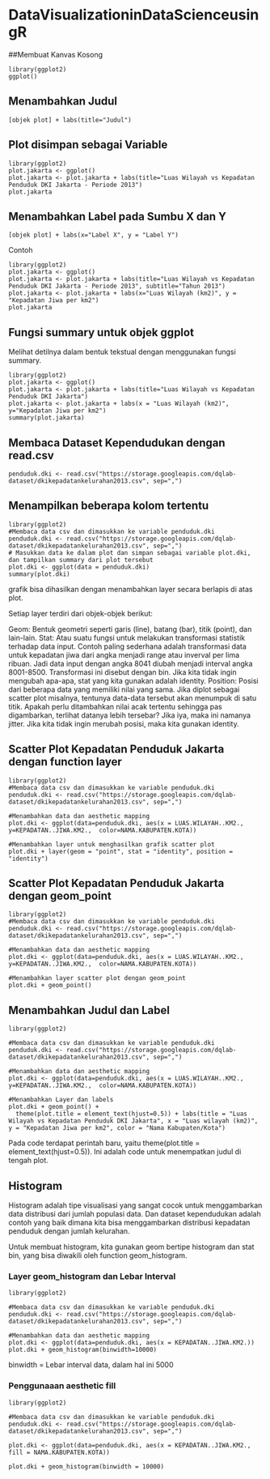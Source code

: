 # DataVisualizationinDataScienceusingR
##Membuat Kanvas Kosong
```
library(ggplot2)
ggplot()
```

## Menambahkan Judul
```
[objek plot] + labs(title="Judul")
```
## Plot disimpan sebagai Variable
```
library(ggplot2)
plot.jakarta <- ggplot()
plot.jakarta <- plot.jakarta + labs(title="Luas Wilayah vs Kepadatan Penduduk DKI Jakarta - Periode 2013")
plot.jakarta
```
## Menambahkan Label pada Sumbu X dan Y
```
[objek plot] + labs(x="Label X", y = "Label Y")
```
Contoh
```
library(ggplot2)
plot.jakarta <- ggplot()
plot.jakarta <- plot.jakarta + labs(title="Luas Wilayah vs Kepadatan Penduduk DKI Jakarta - Periode 2013", subtitle="Tahun 2013")
plot.jakarta <- plot.jakarta + labs(x="Luas Wilayah (km2)", y = "Kepadatan Jiwa per km2")
plot.jakarta
```
## Fungsi summary untuk objek ggplot
Melihat detilnya dalam bentuk tekstual dengan menggunakan fungsi summary.
```
library(ggplot2)
plot.jakarta <- ggplot()
plot.jakarta <- plot.jakarta + labs(title="Luas Wilayah vs Kepadatan Penduduk DKI Jakarta")
plot.jakarta <- plot.jakarta + labs(x = "Luas Wilayah (km2)", y="Kepadatan Jiwa per km2")
summary(plot.jakarta)
```
## Membaca Dataset Kependudukan dengan read.csv
```
penduduk.dki <- read.csv("https://storage.googleapis.com/dqlab-dataset/dkikepadatankelurahan2013.csv", sep=",")
```
## Menampilkan beberapa kolom tertentu
```
library(ggplot2)
#Membaca data csv dan dimasukkan ke variable penduduk.dki
penduduk.dki <- read.csv("https://storage.googleapis.com/dqlab-dataset/dkikepadatankelurahan2013.csv", sep=",")
# Masukkan data ke dalam plot dan simpan sebagai variable plot.dki, dan tampilkan summary dari plot tersebut
plot.dki <- ggplot(data = penduduk.dki)
summary(plot.dki)
```
grafik bisa dihasilkan dengan menambahkan layer secara berlapis di atas plot.

Setiap layer terdiri dari objek-objek berikut:

Geom: Bentuk geometri seperti garis (line), batang (bar), titik (point), dan lain-lain.
Stat: Atau suatu fungsi untuk melakukan transformasi statistik terhadap data input.
Contoh paling sederhana adalah transformasi data untuk kepadatan jiwa dari angka menjadi range atau inverval per lima ribuan. Jadi data input dengan angka 8041 diubah menjadi interval angka 8001-8500. Transformasi ini disebut dengan bin. Jika kita tidak ingin mengubah apa-apa, stat yang kita gunakan adalah identity.
Position: Posisi dari beberapa data yang memiliki nilai yang sama. Jika diplot sebagai scatter plot misalnya, tentunya data-data tersebut akan menumpuk di satu titik. Apakah perlu ditambahkan nilai acak tertentu sehingga pas digambarkan, terlihat datanya lebih tersebar? Jika iya, maka ini namanya jitter. Jika kita tidak ingin merubah posisi, maka kita gunakan identity.

## Scatter Plot Kepadatan Penduduk Jakarta dengan function layer
```
library(ggplot2)
#Membaca data csv dan dimasukkan ke variable penduduk.dki
penduduk.dki <- read.csv("https://storage.googleapis.com/dqlab-dataset/dkikepadatankelurahan2013.csv", sep=",")

#Menambahkan data dan aesthetic mapping
plot.dki <- ggplot(data=penduduk.dki, aes(x = LUAS.WILAYAH..KM2.,  y=KEPADATAN..JIWA.KM2.,  color=NAMA.KABUPATEN.KOTA))

#Menambahkan layer untuk menghasilkan grafik scatter plot
plot.dki + layer(geom = "point", stat = "identity", position = "identity")
```
## Scatter Plot Kepadatan Penduduk Jakarta dengan geom_point
```
library(ggplot2)
#Membaca data csv dan dimasukkan ke variable penduduk.dki
penduduk.dki <- read.csv("https://storage.googleapis.com/dqlab-dataset/dkikepadatankelurahan2013.csv", sep=",")

#Menambahkan data dan aesthetic mapping
plot.dki <- ggplot(data=penduduk.dki, aes(x = LUAS.WILAYAH..KM2.,  y=KEPADATAN..JIWA.KM2.,  color=NAMA.KABUPATEN.KOTA))

#Menambahkan layer scatter plot dengan geom_point
plot.dki + geom_point()
```
## Menambahkan Judul dan Label
```
library(ggplot2)

#Membaca data csv dan dimasukkan ke variable penduduk.dki
penduduk.dki <- read.csv("https://storage.googleapis.com/dqlab-dataset/dkikepadatankelurahan2013.csv", sep=",")

#Menambahkan data dan aesthetic mapping
plot.dki <- ggplot(data=penduduk.dki, aes(x = LUAS.WILAYAH..KM2.,  y=KEPADATAN..JIWA.KM2.,  color=NAMA.KABUPATEN.KOTA))

#Menambahkan Layer dan labels
plot.dki + geom_point() + 
  theme(plot.title = element_text(hjust=0.5)) + labs(title = "Luas Wilayah vs Kepadatan Penduduk DKI Jakarta", x = "Luas wilayah (km2)", y = "Kepadatan Jiwa per km2", color = "Nama Kabupaten/Kota")
```
Pada code terdapat perintah baru, yaitu theme(plot.title = element_text(hjust=0.5)). Ini adalah code untuk menempatkan judul di tengah plot.
## Histogram
Histogram adalah tipe visualisasi yang sangat cocok untuk menggambarkan data distribusi dari jumlah populasi data. Dan dataset kependudukan adalah contoh yang baik dimana kita bisa menggambarkan distribusi kepadatan penduduk dengan jumlah kelurahan.

Untuk membuat histogram, kita gunakan geom bertipe histogram dan stat bin, yang bisa diwakili oleh function geom_histogram.
### Layer geom_histogram dan Lebar Interval
```
library(ggplot2)

#Membaca data csv dan dimasukkan ke variable penduduk.dki
penduduk.dki <- read.csv("https://storage.googleapis.com/dqlab-dataset/dkikepadatankelurahan2013.csv", sep=",")

#Menambahkan data dan aesthetic mapping
plot.dki <- ggplot(data=penduduk.dki, aes(x = KEPADATAN..JIWA.KM2.))
plot.dki + geom_histogram(binwidth=10000)
```
binwidth = Lebar interval data, dalam hal ini 5000
### Penggunaaan aesthetic fill
```
library(ggplot2)

#Membaca data csv dan dimasukkan ke variable penduduk.dki
penduduk.dki <- read.csv("https://storage.googleapis.com/dqlab-dataset/dkikepadatankelurahan2013.csv", sep=",")

plot.dki <- ggplot(data=penduduk.dki, aes(x = KEPADATAN..JIWA.KM2., fill = NAMA.KABUPATEN.KOTA))

plot.dki + geom_histogram(binwidth = 10000)
```



